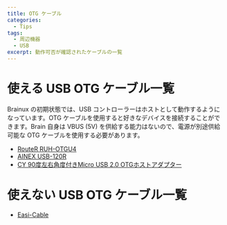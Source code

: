 ```yaml
---
title: OTG ケーブル
categories:
  - Tips
tags:
  - 周辺機器
  - USB
excerpt: 動作可否が確認されたケーブルの一覧
---
```



# 使える USB OTG ケーブル一覧

Brainux の初期状態では、USB コントローラーはホストとして動作するようになっています。OTG ケーブルを使用すると好きなデバイスを接続することができます。Brain 自身は VBUS (5V) を供給する能力はないので、電源が別途供給可能な OTG ケーブルを使用する必要があります。

 - [RouteR RUH-OTGU4](https://amz.run/4Kue)
 - [AINEX USB-120R](https://www.sengoku.co.jp/mod/sgk_cart/detail.php?code=EEHD-5EHA)
 - [CY 90度左右角度付きMicro USB 2.0 OTGホストアダプター](https://amz.run/4LXg)


# 使えない USB OTG ケーブル一覧

 - [Easi-Cable](https://amz.run/4KqD)

